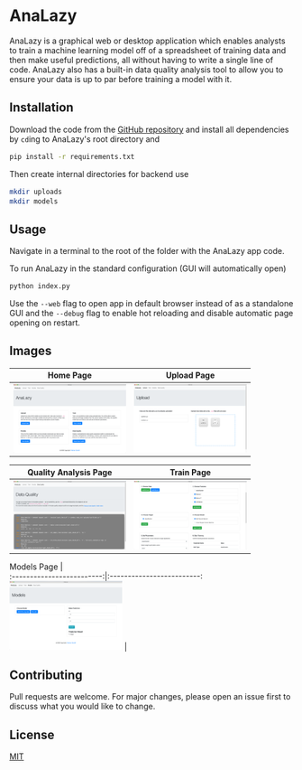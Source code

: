 # AnaLazy

AnaLazy is a graphical web or desktop application which enables analysts to train a machine learning model off of a spreadsheet of training data and then make useful predictions, all without having to write a single line of code. AnaLazy also has a built-in data quality analysis tool to allow you to ensure your data is up to par before training a model with it.

## Installation

Download the code from the [GitHub repository](https://github.com/prathgan/AnaLazy) and install all dependencies by `cd`ing to AnaLazy's root directory and

```bash
pip install -r requirements.txt
```

Then create internal directories for backend use

```bash
mkdir uploads
mkdir models
```

## Usage
Navigate in a terminal to the root of the folder with the AnaLazy app code.

To run AnaLazy in the standard configuration (GUI will automatically open)
```bash
python index.py
```

Use the `--web` flag to open app in default browser instead of as a standalone GUI and the `--debug` flag to enable hot reloading and disable automatic page opening on restart.

## Images
Home Page           |  Upload Page
:-------------------------:|:-------------------------:
<img src="demo_images/home_screenshot.png" alt="home" width="200"/>  |  <img src="demo_images/upload_screenshot.png" alt="upload" width="200"/>

Quality Analysis Page          |  Train Page
:-------------------------:|:-------------------------:
<img src="demo_images/quality_screenshot.png" alt="quality" width="200"/>  |  <img src="demo_images/train_screenshot.png" alt="train" width="200"/>

Models Page          |   
:-------------------------:|:-------------------------:
<img src="demo_images/models_screenshot.png" alt="models" width="200"/>  |  

## Contributing
Pull requests are welcome. For major changes, please open an issue first to discuss what you would like to change.

## License
[MIT](https://choosealicense.com/licenses/mit/)